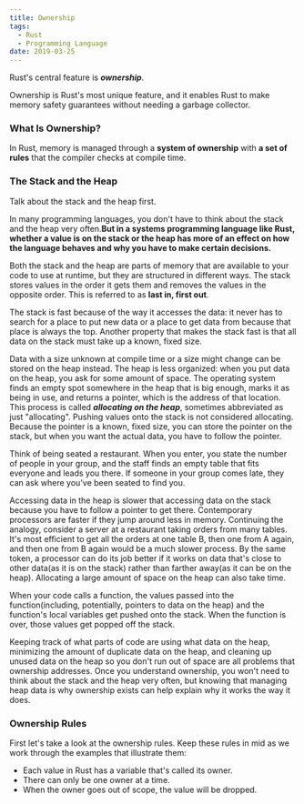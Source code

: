 ```yaml
---
title: Ownership
tags:
  - Rust
  - Programming Language
date: 2019-03-25
---
```


Rust's central feature is ***ownership***.

Ownership is Rust's most unique feature, and it enables Rust to make memory safety guarantees without needing a garbage collector.

### What Is Ownership?

In Rust, memory is managed through a **system of ownership** with **a set of rules** that the compiler checks at compile time.

### The Stack and the Heap

Talk about the stack and the heap first.

In many programming languages, you don't have to think about the stack and the heap very often.**But in a systems programming language like Rust, whether a value is on the stack or the heap has more of an effect on how the language behaves and why you have to make certain decisions.**

Both the stack and the heap are parts of memory that are available to your code to use at runtime, but they are structured in different ways. The stack stores values in the order it gets them and removes the values in the opposite order. This is referred to as **last in, first out**.

The stack is fast because of the way it accesses the data: it never has to search for a place to put new data or a place to get data from because that place is always the top. Another property that makes the stack fast is that all data on the stack must take up a known, fixed size.

Data with a size unknown at compile time or a size might change can be stored on the heap instead. The heap is less organized: when you put data on the heap, you ask for some amount of space. The operating system finds an empty spot somewhere in the heap that is big enough, marks it as being in use, and returns a pointer, which is the address of that location. This process is called ***allocating on the heap***, sometimes abbreviated as just "allocating". Pushing values onto the stack is not considered allocating. Because the pointer is a known, fixed size, you can store the pointer on the stack, but when you want the actual data, you have to follow the pointer.

Think of being seated a restaurant. When you enter, you state the number of people in your group, and the staff finds an empty table that fits everyone and leads you there. If someone in your group comes late, they can ask where you've been seated to find you.

Accessing data in the heap is slower that accessing data on the stack because you have to follow a pointer to get there. Contemporary processors are faster if they jump around less in memory. Continuing the analogy, consider a server at a restaurant taking orders from many tables. It's most efficient to get all the orders at one table B, then one from A again, and then one from B again would be a much slower process. By the same token, a processor can do its job better if it works on data that's close to other data(as it is on the stack) rather than farther away(as it can be on the heap). Allocating a large amount of space on the heap can also take time.

When your code calls a function, the values passed into the function(including, potentially, pointers to data on the heap) and the function's local variables get pushed onto the stack. When the function is over, those values get popped off the stack.

Keeping track of what parts of code are using what data on the heap, minimizing the amount of duplicate data on the heap, and cleaning up unused data on the heap so you don't run out of space are all problems that ownership addresses. Once you understand ownership, you won't need to think about the stack and the heap very often, but knowing that managing heap data is why ownership exists can help explain why it works the way it does.

### Ownership Rules

First let's take a look at the ownership rules. Keep these rules in mid as we work through the examples that illustrate them:

- Each value in Rust has a variable that's called its owner.
- There can only be one owner at a time.
- When the owner goes out of scope, the value will be dropped.

